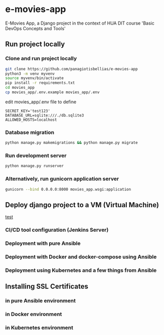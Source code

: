 # e-movies-app
E-Movies App, a Django project in the context of HUA DIT course 'Basic DevOps Concepts and Tools'

## Run project locally
### Clone and run project locally
```bash
git clone https://github.com/panagiotisbellias/e-movies-app 
python3 -m venv myvenv
source myvenv/bin/activate
pip install -r requirements.txt
cd movies_app
cp movies_app/.env.example movies_app/.env
```
edit movies_app/.env file to define
```vim
SECRET_KEY='test123'
DATABASE_URL=sqlite:///./db.sqlite3
ALLOWED_HOSTS=localhost
```

### Database migration
```bash
python manage.py makemigrations && python manage.py migrate
```

### Run development server
```bash
python manage.py runserver
```

### Alternatively, run gunicorn application server
```bash
gunicorn --bind 0.0.0.0:8000 movies_app.wsgi:application
```

## Deploy django project to a VM (Virtual Machine)

[test](www.google.gr)

### CI/CD tool configuration (Jenkins Server)

### Deployment with pure Ansible

### Deployment with Docker and docker-compose using Ansible

### Deployment using Kubernetes and a few things from Ansible

## Installing SSL Certificates
### in pure Ansible environment

### in Docker environment

### in Kubernetes environment
